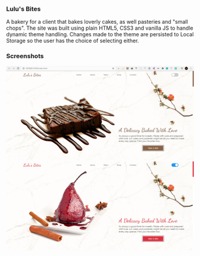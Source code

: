 ### Lulu's Bites ###

A bakery for a client that bakes loverly cakes, as well pasteries and "small chops". The site 
was built using plain HTML5, CSS3 and vanilla JS to handle dynamic theme handling. Changes made 
to the theme are persisted to Local Storage so the user has the choice of selecting either.

### Screenshots ###

<img src="/screenshots/s1.PNG" alt="screenshots">
<br>
<img src="/screenshots/s2.PNG" alt="screenshots">